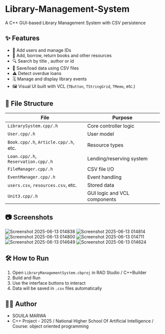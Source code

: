 # Library-Management-System
A C++ GUI-based Library Management System with CSV persistence


## ✨ Features

- 👤 Add users and manage IDs
- 📘 Add, borrow, return books and other resources
- 🔍 Search by title , author or id
- 📂 Save/load data using CSV files
- ⚠️ Detect overdue loans
- 🗓️ Manage and display library events
- 🖼️ Visual UI built with VCL (`TButton`, `TStringGrid`, `TMemo`, etc.)


## 📁 File Structure

| File | Purpose |
|------|---------|
| `LibrarySystem.cpp/.h` | Core controller logic |
| `User.cpp/.h` | User model |
| `Book.cpp/.h`, `Article.cpp/.h`, etc. | Resource types |
| `Loan.cpp/.h`, `Reservation.cpp/.h` | Lending/reserving system |
| `FileManager.cpp/.h` | CSV file I/O |
| `EventManager.cpp/.h` | Event handling |
| `users.csv`, `resources.csv`, etc. | Stored data |
| `Unit3.cpp/.h` | GUI logic and VCL components |

## 📷 Screenshots
![Screenshot 2025-06-13 014838](https://github.com/user-attachments/assets/44c67c81-07b7-4aa8-b4fe-e403655da966)
![Screenshot 2025-06-13 014814](https://github.com/user-attachments/assets/cc8eb8f1-ecd3-4046-b566-4d3af247a3a0)
![Screenshot 2025-06-13 014800](https://github.com/user-attachments/assets/8ada6e65-a48d-418e-be48-8a1f68908358)
![Screenshot 2025-06-13 014711](https://github.com/user-attachments/assets/d9779a4f-7812-4d6d-aa7d-a304cfc80de2)
![Screenshot 2025-06-13 014649](https://github.com/user-attachments/assets/7fd10782-82d6-4970-8f22-bd0d53abe05c)
![Screenshot 2025-06-13 014624](https://github.com/user-attachments/assets/e88a5cd8-a15b-44f2-9f6e-0e8a0b62bbd0)

## 🛠 How to Run

1. Open `LibraryManagementSystem.cbproj` in RAD Studio / C++Builder
2. Build and Run
3. Use the interface buttons to interact
4. Data will be saved in `.csv` files automatically

## 👨‍💻 Author

- SOUILA MARWA
- C++ Project - 2025 / National Higher School Of Artificial Intelligence / Course: object oriented programming

